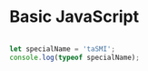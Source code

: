 # Basic JavaScript


```javascript

let specialName = 'taSMI';
console.log(typeof specialName);


```

```javascript




```

```javascript




```